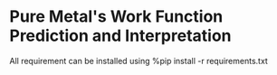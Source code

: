 # Pure Metal's Work Function Prediction and Interpretation
All requirement can be installed using %pip install -r requirements.txt 
